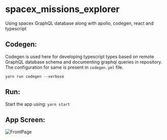 # spacex_missions_explorer
Using spacex GraphQL database along with apollo, codegen, react and typescript


## Codegen:
Codegen is used here for developing typescript types based on remote GraphQL database schema and documenting graphql queries in repository. The configuration for same is present in `codegen.yml` file.

```yarn run codegen --verbose```

## Run:
Start the app using:
```yarn start```

## App Screen:
![FrontPage]( ./image/app_screen.png?raw=true "FrontPage")